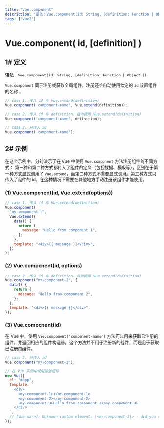 ```yaml
---
title: "Vue.component"
description: "语法：Vue.component(id: String, [definition: Function | Object ])" 
tags: ["Vue2"]
---
```


# Vue.component( id, [definition] )

## 1# 定义

**语法**：`Vue.component(id: String, [definition: Function | Object ])`

 `Vue.component` 同于注册或获取全局组件。注册还会自动使用给定的 `id` 设置组件的名称 。

```js
// case 1. 传入 id 与 Vue.extend(definition)
Vue.component('component-name', Vue.extend(definition));

// case 2. 传入 id 与 definition，自动调用 Vue.extend(definition)
Vue.component('component-name', definition);

// case 3. 只传入 id
Vue.component('component-name');
```

## 2# 示例

在这个示例中，分别演示了在 Vue 中使用 `Vue.component` 方法注册组件的不同方式： 第一种和第二种方式都传入了组件的定义（包括数据、模板等），区别在于第一种方式显式调用了 `Vue.extend`，而第二种方式不需要显式调用。第三种方式只传入了组件的 id，在这种情况下需要在其他地方手动注册该组件才能使用。 

### (1) Vue.component(id, Vue.extend(options))

```js
// case 1. 传入 id 与 Vue.extend(definition)
Vue.component(
  "my-component-1",
  Vue.extend({
    data() {
      return {
        message: "Hello from component 1",
      };
    },
    template: "<div>{{ message }}</div>",
  })
);
```

### (2) Vue.component(id, options)


```js
// case 2. 传入 id 与 definition，自动调用 Vue.extend(definition)
Vue.component("my-component-2", {
  data() {
    return {
      message: "Hello from component 2",
    };
  },
  template: "<div>{{ message }}</div>",
});
```

### (3) Vue.component(id)

在 Vue 中，使用 `Vue.component('component-name')` 方法可以用来获取已注册的组件，并返回相应的组件构造器。这个方法并不用于注册新的组件，而是用于获取已注册的组件。 

```js
// case 3. 只传入 id
Vue.component("my-component-3");

// 在 Vue 实例中使用这些组件
new Vue({
  el: "#app",
  template: `
    <div>
      <my-component-1></my-component-1>
      <my-component-2></my-component-2>
      <my-component-3>Hello from component 3</my-component-3>
    </div>
  `,
  // [Vue warn]: Unknown custom element: \<my-component-3\> - did you register the component correctly
});
```
